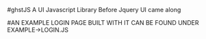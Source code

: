 #ghstJS
A UI Javascript Library Before Jquery UI came along



#AN EXAMPLE LOGIN PAGE BUILT WITH IT CAN BE FOUND UNDER EXAMPLE->LOGIN.JS
